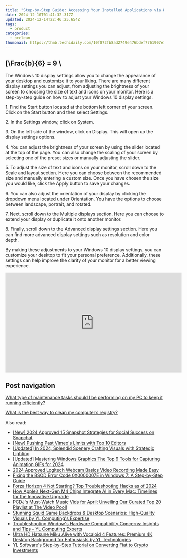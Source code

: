 ```yaml
---
title: "Step-by-Step Guide: Accessing Your Installed Applications via Windows Control Panel"
date: 2024-12-10T01:41:32.317Z
updated: 2024-12-14T22:46:25.654Z
tags:
  - product
categories:
  - pcclean
thumbnail: https://thmb.techidaily.com/10f872fb8ad2749e476bdef7761907e1144c3760c0bcadfec382f35c405d63aa.jpg
---
```


## \[\Frac{b}{6} = 9 \

The Windows 10 display settings allow you to change the appearance of your desktop and customize it to your liking. There are many different display settings you can adjust, from adjusting the brightness of your screen to choosing the size of text and icons on your monitor. Here is a step-by-step guide on how to adjust your Windows 10 display settings. 

1\. Find the Start button located at the bottom left corner of your screen. Click on the Start button and then select Settings.

2\. In the Settings window, click on System.

3\. On the left side of the window, click on Display. This will open up the display settings options. 

4\. You can adjust the brightness of your screen by using the slider located at the top of the page. You can also change the scaling of your screen by selecting one of the preset sizes or manually adjusting the slider.

5\. To adjust the size of text and icons on your monitor, scroll down to the Scale and layout section. Here you can choose between the recommended size and manually entering a custom size. Once you have chosen the size you would like, click the Apply button to save your changes.

6\. You can also adjust the orientation of your display by clicking the dropdown menu located under Orientation. You have the options to choose between landscape, portrait, and rotated.

7\. Next, scroll down to the Multiple displays section. Here you can choose to extend your display or duplicate it onto another monitor.

8\. Finally, scroll down to the Advanced display settings section. Here you can find more advanced display settings such as resolution and color depth. 

By making these adjustments to your Windows 10 display settings, you can customize your desktop to fit your personal preference. Additionally, these settings can help improve the clarity of your monitor for a better viewing experience.

<!-- affiliate ads begin -->
<iframe width="560" height="315" src="https://www.youtube.com/embed/GyfJUhsz_AY?si=x2HjoLX1B89oEPgZ" title="YouTube video player" frameborder="0" allow="accelerometer; autoplay; clipboard-write; encrypted-media; gyroscope; picture-in-picture; web-share" referrerpolicy="strict-origin-when-cross-origin" allowfullscreen></iframe>
<!-- affiliate ads end -->

## Post navigation

[What type of maintenance tasks should I be performing on my PC to keep it running efficiently?](https://tools.techidaily.com/pcclean/products/)

[What is the best way to clean my computer’s registry?](https://tools.techidaily.com/pcclean/products/)

<ins class="adsbygoogle"
     style="display:block"
     data-ad-format="autorelaxed"
     data-ad-client="ca-pub-7571918770474297"
     data-ad-slot="1223367746"></ins>

<ins class="adsbygoogle"
     style="display:block"
     data-ad-client="ca-pub-7571918770474297"
     data-ad-slot="8358498916"
     data-ad-format="auto"
     data-full-width-responsive="true"></ins>

<span class="atpl-alsoreadstyle">Also read:</span>
<div><ul>
<li><a href="https://snapchat-videos.techidaily.com/new-2024-approved-15-snapshot-strategies-for-social-success-on-snapchat/"><u>[New] 2024 Approved 15 Snapshot Strategies for Social Success on Snapchat</u></a></li>
<li><a href="https://vimeo-videos.techidaily.com/new-pushing-past-vimeos-limits-with-top-10-editors/"><u>[New] Pushing Past Vimeo's Limits with Top 10 Editors</u></a></li>
<li><a href="https://fox-hovers.techidaily.com/updated-in-2024-splendid-scenery-crafting-visuals-with-strategic-lighting/"><u>[Updated] In 2024, Splendid Scenery Crafting Visuals with Strategic Lighting</u></a></li>
<li><a href="https://on-screen-recording.techidaily.com/updated-mastering-windows-graphics-the-top-9-tools-for-capturing-animation-gifs-for-2024/"><u>[Updated] Mastering Windows Graphics The Top 9 Tools for Capturing Animation GIFs for 2024</u></a></li>
<li><a href="https://visual-screen-recording.techidaily.com/2024-approved-logitech-webcam-basics-video-recording-made-easy/"><u>2024 Approved Logitech Webcam Basics Video Recording Made Easy</u></a></li>
<li><a href="https://driver-error.techidaily.com/fixing-the-bsod-error-code-0x0000007e-in-windows-7-a-step-by-step-guide/"><u>Fixing the BSOD Error Code 0X0000007E in Windows 7: A Step-by-Step Guide</u></a></li>
<li><a href="https://win-able.techidaily.com/1722995866762-forza-horizon-4-not-starting-top-troubleshooting-hacks-as-of-2024/"><u>Forza Horizon 4 Not Starting? Top Troubleshooting Hacks as of 2024</u></a></li>
<li><a href="https://hardware-updates.techidaily.com/how-apples-next-gen-m4-chips-integrate-ai-in-every-mac-timelines-for-the-innovative-upgrade/"><u>How Apple’s Next-Gen M4 Chips Integrate AI in Every Mac: Timelines for the Innovative Upgrade</u></a></li>
<li><a href="https://win-cloud.techidaily.com/pcdjs-must-watch-music-vids-for-april-unveiling-our-curated-top-20-playlist-at-the-video-pool/"><u>PCDJ's Must-Watch Music Vids for April: Unveiling Our Curated Top 20 Playlist at The Video Pool!</u></a></li>
<li><a href="https://win-cloud.techidaily.com/stunning-squid-game-backdrops-and-desktop-scenarios-high-quality-visuals-by-yl-computings-expertise/"><u>Stunning Squid Game Backdrops & Desktop Scenarios: High-Quality Visuals by YL Computing's Expertise</u></a></li>
<li><a href="https://win-cloud.techidaily.com/troubleshooting-windows-hardware-compatibility-concerns-insights-and-tips-yl-computing-experts/"><u>Troubleshooting Window's Hardware Compatibility Concerns: Insights and Tips – YL Computing Experts</u></a></li>
<li><a href="https://win-cloud.techidaily.com/ultra-hd-hatsune-miku-alive-with-vocaloid-4-features-premium-4k-desktop-background-for-enthusiasts-by-yl-technologies/"><u>Ultra HD Hatsune Miku Alive with Vocaloid 4 Features: Premium 4K Desktop Background for Enthusiasts by YL Technologies</u></a></li>
<li><a href="https://win-cloud.techidaily.com/yl-softwares-step-by-step-tutorial-on-converting-fiat-to-crypto-investments/"><u>YL Software's Step-by-Step Tutorial on Converting Fiat to Crypto Investments</u></a></li>
</ul></div>

